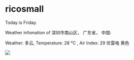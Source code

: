 # ricosmall

Today is Friday.

Weather infomation of 深圳市南山区， 广东省， 中国: 

Weather: 多云, Temperature: 28 ℃ , Air Index: 29 优雷电 黄色

<img src="https://github-readme-stats.vercel.app/api?username=ricosmall&show_icons=true" />
